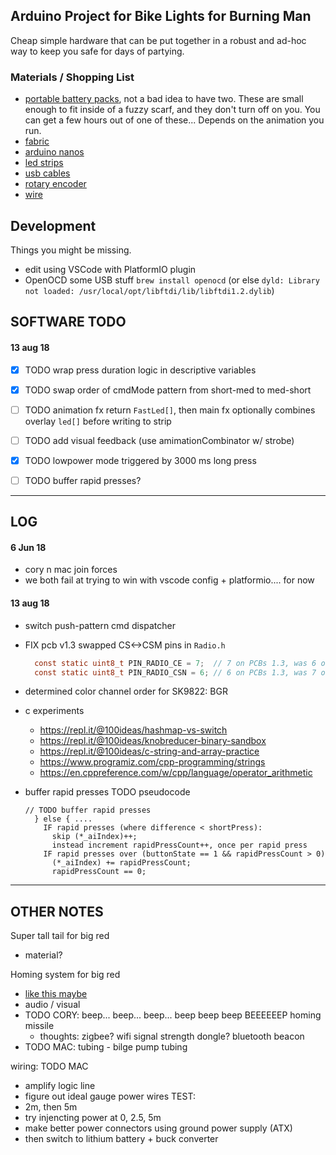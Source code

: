 ## Arduino Project for Bike Lights for Burning Man

Cheap simple hardware that can be put together in a robust and ad-hoc way to
keep you safe for days of partying.

### Materials / Shopping List
- [portable battery packs](https://smile.amazon.com/Smallest-Jackery-3350mAh-Portable-Charger/dp/B00L9F95RO/ref=sr_1_8?keywords=jackery+battery+pack&qid=1559954560&s=gateway&sr=8-8), not a bad idea to have two. These are small enough to fit inside of a fuzzy scarf, and they don't turn off on you. You can get a few hours out of one of these... Depends on the animation you run.
- [fabric](https://www.joann.com/luxury-faux-husky-fur-fabric--white/14387674.html)
- [arduino nanos](https://smile.amazon.com/gp/product/B07HF5RMHV/ref=crt_ewc_title_dp_2?ie=UTF8&psc=1&smid=A278BT9THV444Y)
- [led strips](https://www.aliexpress.com/item/5m-5V-WS2812B-WS2812-Led-Strip-light-Individually-Addressable-Smart-RGB-Led-pixel-strips-Black-White/32995915537.html?spm=a2g0o.cart.0.0.69a03c00Io4CfT)
- [usb cables](https://www.amazon.com/HTTX-Straight-Soldering-Connector-Replacement/dp/B07D1HDJM8/ref=sr_1_10?keywords=usb-a+connector+male&qid=1559956539&s=gateway&sr=8-10)
- [rotary encoder](https://smile.amazon.com/DIYhz-Rotary-Encoder-Digital-Potentiometer/dp/B07D3D64X7/ref=sr_1_10?keywords=rotary+encoder&qid=1559955080&s=industrial&sr=1-10)
- [wire](https://www.amazon.com/StrivedayTM-Flexible-Silicone-electronic-electrics/dp/B01KQ2JNLI/ref=sr_1_8?keywords=soldering+wire&qid=1559956794&s=gateway&sr=8-8)

## Development
Things you might be missing.
- edit using VSCode with PlatformIO plugin
- OpenOCD some USB stuff `brew install openocd` (or else `dyld: Library not loaded: /usr/local/opt/libftdi/lib/libftdi1.2.dylib`)


## SOFTWARE TODO
#### 13 aug 18
  
  - [x] TODO wrap press duration logic in descriptive variables

  - [x] TODO swap order of cmdMode pattern from short-med to med-short

  - [ ] TODO animation fx return `FastLed[]`, then main fx optionally combines overlay `led[]` before writing to strip

  - [ ] TODO add visual feedback (use amimationCombinator w/ strobe)

  - [x] TODO lowpower mode triggered by 3000 ms long press

  - [ ] TODO buffer rapid presses?

  
---

## LOG
#### 6 Jun 18
- cory n mac join forces
- we both fail at trying to win with vscode config + platformio.... for now

#### 13 aug 18
- switch push-pattern cmd dispatcher
- FIX pcb v1.3 swapped CS<->CSM pins in `Radio.h`
  ```c
    const static uint8_t PIN_RADIO_CE = 7;  // 7 on PCBs 1.3, was 6 on 1.1
    const static uint8_t PIN_RADIO_CSN = 6; // 6 on PCBs 1.3, was 7 on 1.1
  ```
- determined color channel order for SK9822: BGR

- c experiments
  - https://repl.it/@100ideas/hashmap-vs-switch
  - https://repl.it/@100ideas/knobreducer-binary-sandbox
  - https://repl.it/@100ideas/c-string-and-array-practice
  - https://www.programiz.com/cpp-programming/strings
  - https://en.cppreference.com/w/cpp/language/operator_arithmetic

- buffer rapid presses TODO pseudocode
  ```
  // TODO buffer rapid presses
    } else { ....
      IF rapid presses (where difference < shortPress):
        skip (*_aiIndex)++;
        instead increment rapidPressCount++, once per rapid press
      IF rapid presses over (buttonState == 1 && rapidPressCount > 0)
        (*_aiIndex) += rapidPressCount;
        rapidPressCount == 0;
  ```

---

## OTHER NOTES

Super tall tail for big red
- material?

Homing system for big red
- [like this maybe](http://www.migratoryconnectivityproject.org/vhf-radios/)
- audio / visual 
- TODO CORY: beep... beep... beep... beep beep beep BEEEEEEP homing missile
    - thoughts: zigbee? wifi signal strength dongle? bluetooth beacon 
- TODO MAC: tubing - bilge pump tubing 

wiring: TODO MAC
- amplify logic line 
- figure out ideal gauge power wires
TEST: 
- 2m, then 5m
- try injencting power at 0, 2.5, 5m
- make better power connectors using ground power supply (ATX)
- then switch to lithium battery + buck converter